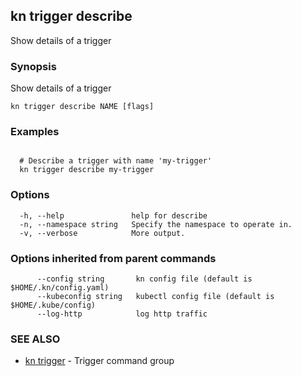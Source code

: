 ## kn trigger describe

Show details of a trigger

### Synopsis

Show details of a trigger

```
kn trigger describe NAME [flags]
```

### Examples

```

  # Describe a trigger with name 'my-trigger'
  kn trigger describe my-trigger
```

### Options

```
  -h, --help               help for describe
  -n, --namespace string   Specify the namespace to operate in.
  -v, --verbose            More output.
```

### Options inherited from parent commands

```
      --config string       kn config file (default is $HOME/.kn/config.yaml)
      --kubeconfig string   kubectl config file (default is $HOME/.kube/config)
      --log-http            log http traffic
```

### SEE ALSO

* [kn trigger](kn_trigger.md)	 - Trigger command group

